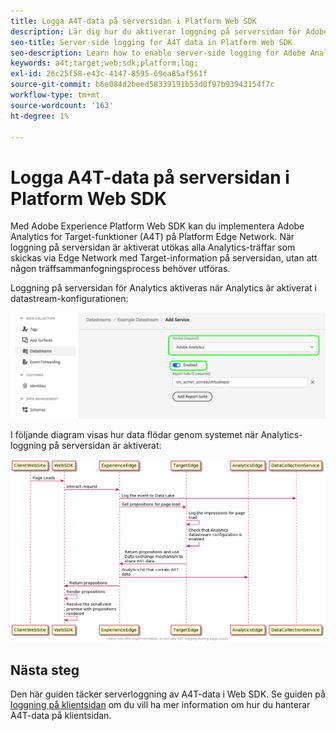 ```yaml
---
title: Logga A4T-data på serversidan i Platform Web SDK
description: Lär dig hur du aktiverar loggning på serversidan för Adobe Analytics for Target (A4T) med Experience Platform Web SDK.
seo-title: Server-side logging for A4T data in Platform Web SDK
seo-description: Learn how to enable server-side logging for Adobe Analytics for Target (A4T) using the Experience Platform Web SDK.
keywords: a4t;target;web;sdk;platform;log;
exl-id: 26c25f58-e43c-4147-8595-69ea85af561f
source-git-commit: b6e084d2beed58339191b53d0f97b93943154f7c
workflow-type: tm+mt
source-wordcount: '163'
ht-degree: 1%

---
```


# Logga A4T-data på serversidan i Platform Web SDK

Med Adobe Experience Platform Web SDK kan du implementera Adobe Analytics for Target-funktioner (A4T) på Platform Edge Network. När loggning på serversidan är aktiverat utökas alla Analytics-träffar som skickas via Edge Network med Target-information på serversidan, utan att någon träffsammanfogningsprocess behöver utföras.

Loggning på serversidan för Analytics aktiveras när Analytics är aktiverat i datastream-konfigurationen:

![Analysdataströmskonfiguration har aktiverats](../assets/enable-analytics-datastream.png)

I följande diagram visas hur data flödar genom systemet när Analytics-loggning på serversidan är aktiverat:

![Loggningsflöde på serversidan](../assets/analytics-server-side-logging.png)

## Nästa steg

Den här guiden täcker serverloggning av A4T-data i Web SDK. Se guiden på [loggning på klientsidan](./client-side.md) om du vill ha mer information om hur du hanterar A4T-data på klientsidan.
